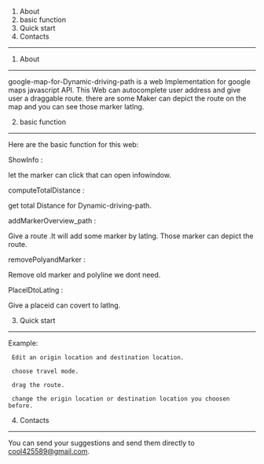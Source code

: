 1. About
2. basic function
3. Quick start
4. Contacts
---------------

1. About
----------

google-map-for-Dynamic-driving-path is a web Implementation for google maps javascript API.
This Web can autocomplete user address and give user a draggable route.
there are some Maker can depict the route on the map and you can see those marker latlng.

2. basic function
----------------------

Here are the basic function for this web:

ShowInfo : 

let the marker can click that can open infowindow.

computeTotalDistance : 

get total Distance for Dynamic-driving-path.

addMarkerOverview_path :

Give a route .It will add some marker by latlng.
Those marker can depict the route.

removePolyandMarker : 

Remove old marker and polyline we dont need.

PlaceIDtoLatlng : 

Give a placeid can covert to latlng.

3. Quick start
--------------------------

  Example:
  
     Edit an origin location and destination location.
     
     choose travel mode.
     
     drag the route.
     
     change the origin location or destination location you choosen before.

4. Contacts
----------------
You can send your suggestions and send them directly to cool425589@gmail.com.
